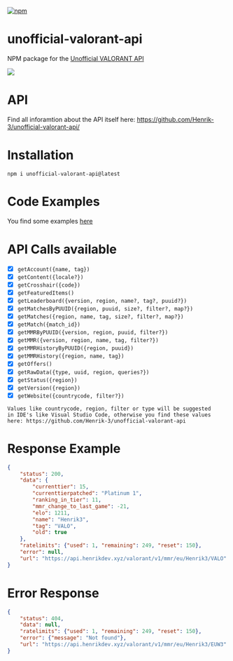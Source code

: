 <a href="https://www.npmjs.com/package/unofficial-valorant-api"><img src="https://img.shields.io/npm/dt/unofficial-valorant-api" alt="npm"/></a>

# unofficial-valorant-api

NPM package for the [Unofficial VALORANT API](https://github.com/Henrik-3/unofficial-valorant-api)

<a href="https://discord.gg/X3GaVkX2YN" target="_blank"><img src="https://discordapp.com/api/guilds/704231681309278228/widget.png?style=banner2"/></a>

# API

Find all inforamtion about the API itself here: https://github.com/Henrik-3/unofficial-valorant-api/

# Installation

```
npm i unofficial-valorant-api@latest
```

# Code Examples

You find some examples [here](https://github.com/Henrik-3/unofficial-valorant-api/tree/main/package/examples)

# API Calls available

-   [x] `getAccount({name, tag})`
-   [x] `getContent({locale?})`
-   [x] `getCrosshair({code})`
-   [x] `getFeaturedItems()`
-   [x] `getLeaderboard({version, region, name?, tag?, puuid?})`
-   [x] `getMatchesByPUUID({region, puuid, size?, filter?, map?})`
-   [x] `getMatches({region, name, tag, size?, filter?, map?})`
-   [x] `getMatch({match_id})`
-   [x] `getMMRByPUUID({version, region, puuid, filter?})`
-   [x] `getMMR({version, region, name, tag, filter?})`
-   [x] `getMMRHistoryByPUUID({region, puuid})`
-   [x] `getMMRHistory({region, name, tag})`
-   [x] `getOffers()`
-   [x] `getRawData({type, uuid, region, queries?})`
-   [x] `getStatus({region})`
-   [x] `getVersion({region})`
-   [x] `getWebsite({countrycode, filter?})`

```
Values like countrycode, region, filter or type will be suggested
in IDE's like Visual Studio Code, otherwise you find these values here: https://github.com/Henrik-3/unofficial-valorant-api
```

# Response Example

```json
{
    "status": 200,
    "data": {
        "currenttier": 15,
        "currenttierpatched": "Platinum 1",
        "ranking_in_tier": 11,
        "mmr_change_to_last_game": -21,
        "elo": 1211,
        "name": "Henrik3",
        "tag": "VALO",
        "old": true
    },
    "ratelimits": {"used": 1, "remaining": 249, "reset": 150},
    "error": null,
    "url": "https://api.henrikdev.xyz/valorant/v1/mmr/eu/Henrik3/VALO"
}
```

# Error Response

```json
{
    "status": 404,
    "data": null,
    "ratelimits": {"used": 1, "remaining": 249, "reset": 150},
    "error": {"message": "Not found"},
    "url": "https://api.henrikdev.xyz/valorant/v1/mmr/eu/Henrik3/EUW3"
}
```

